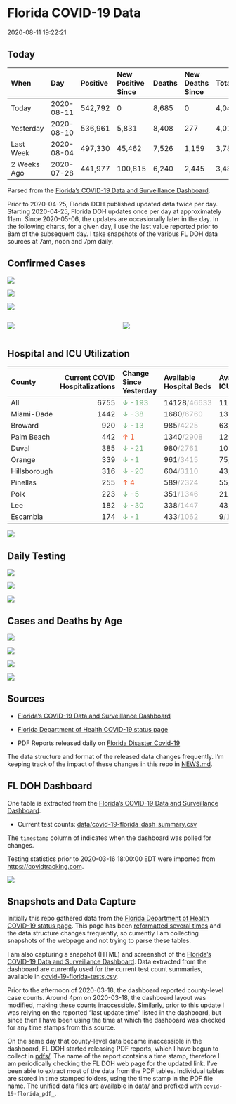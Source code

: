 Florida COVID-19 Data
================
2020-08-11 19:22:21

## Today

| When        | Day        | Positive | New Positive Since | Deaths | New Deaths Since | Total     |
| :---------- | :--------- | :------- | :----------------- | :----- | :--------------- | :-------- |
| Today       | 2020-08-11 | 542,792  | 0                  | 8,685  | 0                | 4,049,275 |
| Yesterday   | 2020-08-10 | 536,961  | 5,831              | 8,408  | 277              | 4,013,857 |
| Last Week   | 2020-08-04 | 497,330  | 45,462             | 7,526  | 1,159            | 3,784,458 |
| 2 Weeks Ago | 2020-07-28 | 441,977  | 100,815            | 6,240  | 2,445            | 3,480,299 |

Parsed from the [Florida’s COVID-19 Data and Surveillance
Dashboard](https://fdoh.maps.arcgis.com/apps/opsdashboard/index.html#/8d0de33f260d444c852a615dc7837c86).

Prior to 2020-04-25, Florida DOH published updated data twice per day.
Starting 2020-04-25, Florida DOH updates once per day at approximately
11am. Since 2020-05-06, the updates are occasionally later in the day.
In the following charts, for a given day, I use the last value reported
prior to 8am of the subsequent day. I take snapshots of the various FL
DOH data sources at 7am, noon and 7pm daily.

## Confirmed Cases

![](plots/covid-19-florida-daily-test-changes.png)

![](plots/covid-19-florida-deaths-by-day.png)

![](plots/covid-19-florida-county-top-6.png)

<div class="columns">

<div class="column is-full-mobile">

![](plots/covid-19-florida-testing.png)

</div>

<div class="column is-full-mobile">

![](plots/covid-19-florida-total-positive.png)

</div>

</div>

## Hospital and ICU Utilization

| County       | Current COVID Hospitalizations | Change Since Yesterday                     | Available Hospital Beds                      | Available ICU Beds                         |
| :----------- | -----------------------------: | :----------------------------------------- | :------------------------------------------- | :----------------------------------------- |
| All          |                           6755 | <span style="color: #6BAA75">↓ -193</span> | 14128<span style="color: #aaa">/46633</span> | 1133<span style="color: #aaa">/5043</span> |
| Miami-Dade   |                           1442 | <span style="color: #6BAA75">↓ -38</span>  | 1680<span style="color: #aaa">/6760</span>   | 131<span style="color: #aaa">/845</span>   |
| Broward      |                            920 | <span style="color: #6BAA75">↓ -13</span>  | 985<span style="color: #aaa">/4225</span>    | 63<span style="color: #aaa">/454</span>    |
| Palm Beach   |                            442 | <span style="color: #EC4E20">↑ 1</span>    | 1340<span style="color: #aaa">/2908</span>   | 120<span style="color: #aaa">/309</span>   |
| Duval        |                            385 | <span style="color: #6BAA75">↓ -21</span>  | 980<span style="color: #aaa">/2761</span>    | 105<span style="color: #aaa">/336</span>   |
| Orange       |                            339 | <span style="color: #6BAA75">↓ -1</span>   | 961<span style="color: #aaa">/3415</span>    | 75<span style="color: #aaa">/297</span>    |
| Hillsborough |                            316 | <span style="color: #6BAA75">↓ -20</span>  | 604<span style="color: #aaa">/3110</span>    | 43<span style="color: #aaa">/330</span>    |
| Pinellas     |                            255 | <span style="color: #EC4E20">↑ 4</span>    | 589<span style="color: #aaa">/2324</span>    | 55<span style="color: #aaa">/246</span>    |
| Polk         |                            223 | <span style="color: #6BAA75">↓ -5</span>   | 351<span style="color: #aaa">/1346</span>    | 21<span style="color: #aaa">/161</span>    |
| Lee          |                            182 | <span style="color: #6BAA75">↓ -30</span>  | 338<span style="color: #aaa">/1447</span>    | 43<span style="color: #aaa">/98</span>     |
| Escambia     |                            174 | <span style="color: #6BAA75">↓ -1</span>   | 433<span style="color: #aaa">/1062</span>    | 9<span style="color: #aaa">/138</span>     |

![](plots/covid-19-florida-icu-usage.png)

## Daily Testing

![](plots/covid-19-florida-tests-per-case.png)

<!-- ![](plots/covid-19-florida-change-new-cases.png) -->

![](plots/covid-19-florida-tests-percent-positive.png)

![](plots/covid-19-florida-test-and-case-growth.png)

## Cases and Deaths by Age

![](plots/covid-19-florida-weekly-events-by-age.png)

![](plots/covid-19-florida-age.png)

![](plots/covid-19-florida-age-deaths.png)

![](plots/covid-19-florida-age-sex.png)

## Sources

  - [Florida’s COVID-19 Data and Surveillance
    Dashboard](https://fdoh.maps.arcgis.com/apps/opsdashboard/index.html#/8d0de33f260d444c852a615dc7837c86)

  - [Florida Department of Health COVID-19 status
    page](http://www.floridahealth.gov/diseases-and-conditions/COVID-19/)

  - PDF Reports released daily on [Florida Disaster
    Covid-19](http://www.floridahealth.gov/diseases-and-conditions/COVID-19/)

The data structure and format of the released data changes frequently.
I’m keeping track of the impact of these changes in this repo in
[NEWS.md](NEWS.md).

## FL DOH Dashboard

One table is extracted from the [Florida’s COVID-19 Data and
Surveillance
Dashboard](https://fdoh.maps.arcgis.com/apps/opsdashboard/index.html#/8d0de33f260d444c852a615dc7837c86).

  - Current test counts:
    [data/covid-19-florida\_dash\_summary.csv](data/covid-19-florida_dash_summary.csv)

The `timestamp` column of indicates when the dashboard was polled for
changes.

Testing statistics prior to 2020-03-16 18:00:00 EDT were imported from
<https://covidtracking.com>.

![](screenshots/fodh_maps_arcgis_com__apps__opsdashboard.png)

## Snapshots and Data Capture

Initially this repo gathered data from the [Florida Department of Health
COVID-19 status
page](http://www.floridahealth.gov/diseases-and-conditions/COVID-19/).
This page has been [reformatted several
times](screenshots/floridahealth_gov__diseases-and-conditions__COVID-19.png)
and the data structure changes frequently, so currently I am collecting
snapshots of the webpage and not trying to parse these tables.

I am also capturing a snapshot (HTML) and screenshot of the [Florida’s
COVID-19 Data and Surveillance
Dashboard](https://fdoh.maps.arcgis.com/apps/opsdashboard/index.html#/8d0de33f260d444c852a615dc7837c86).
Data extracted from the dashboard are currently used for the current
test count summaries, available in
[covid-19-florida-tests.csv](covid-19-florida-tests.csv).

Prior to the afternoon of 2020-03-18, the dashboard reported
county-level case counts. Around 4pm on 2020-03-18, the dashboard layout
was modified, making these counts inaccessible. Similarly, prior to this
update I was relying on the reported “last update time” listed in the
dashboard, but since then I have been using the time at which the
dashboard was checked for any time stamps from this source.

On the same day that county-level data became inaccessible in the
dashboard, FL DOH started releasing PDF reports, which I have begun to
collect in [pdfs/](pdfs/). The name of the report contains a time stamp,
therefore I am periodically checking the FL DOH web page for the updated
link. I’ve been able to extract most of the data from the PDF tables.
Individual tables are stored in time stamped folders, using the time
stamp in the PDF file name. The unified data files are available in
[data/](data/) and prefixed with `covid-19-florida_pdf_`.
